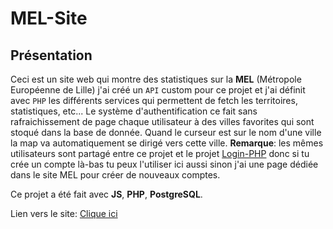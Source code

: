# MEL-Site

## Présentation
Ceci est un site web qui montre des statistiques sur la **MEL** (Métropole Européenne de Lille) j'ai créé un ``API`` custom pour ce projet et j'ai définit avec ``PHP`` les différents services qui permettent de fetch les territoires, statistiques, etc...
Le système d'authentification ce fait sans rafraichissement de page chaque utilisateur à des villes favorites qui sont stoqué dans la base de donnée.
Quand le curseur est sur le nom d'une ville la map va automatiquement se dirigé vers cette ville.
**Remarque**: les mêmes utilisateurs sont partagé entre ce projet et le projet [Login-PHP](https://github.com/Youcef00/Login-php) donc si tu crée un compte là-bas tu peux l'utiliser ici aussi sinon j'ai une page dédiée dans le site MEL pour créer de nouveaux comptes.

Ce projet a été fait avec **JS**, **PHP**, **PostgreSQL**.

Lien vers le site: [Clique ici](https://gentle-hollows-26874.herokuapp.com/)
